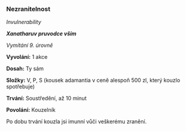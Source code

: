 ### Nezranitelnost

*Invulnerability*

***Xanatharuv pruvodce vším***

 *Vymítání 9. úrovně* 
 

**Vyvolání:** 1 akce

**Dosah:** Ty sám

**Složky:** V, P, S (kousek adamantia v ceně alespoň 500 zl, který kouzlo spotřebuje)

**Trvání:** Soustředění, až 10 minut

**Povolání:** Kouzelník
 
Po dobu trvání kouzla jsi imunní vůči veškerému zranění.
